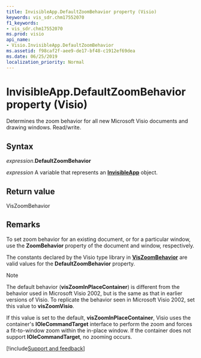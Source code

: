```yaml
---
title: InvisibleApp.DefaultZoomBehavior property (Visio)
keywords: vis_sdr.chm17552070
f1_keywords:
- vis_sdr.chm17552070
ms.prod: visio
api_name:
- Visio.InvisibleApp.DefaultZoomBehavior
ms.assetid: f98caf2f-aee9-de17-bf48-c1912ef69dea
ms.date: 06/25/2019
localization_priority: Normal
---
```



# InvisibleApp.DefaultZoomBehavior property (Visio)

Determines the zoom behavior for all new Microsoft Visio documents and drawing windows. Read/write.


## Syntax

_expression_.**DefaultZoomBehavior**

_expression_ A variable that represents an **[InvisibleApp](Visio.InvisibleApp.md)** object.


## Return value

VisZoomBehavior


## Remarks

To set zoom behavior for an existing document, or for a particular window, use the **ZoomBehavior** property of the document and window, respectively.

The constants declared by the Visio type library in **[VisZoomBehavior](visio.viszoombehavior.md)** are valid values for the **DefaultZoomBehavior** property.

> [!NOTE] 
> The default behavior (**visZoomInPlaceContainer**) is different from the behavior used in Microsoft Visio 2002, but is the same as that in earlier versions of Visio. To replicate the behavior seen in Microsoft Visio 2002, set this value to **visZoomVisio**.

If this value is set to the default, **visZoomInPlaceContainer**, Visio uses the container's **IOleCommandTarget** interface to perform the zoom and forces a fit-to-window zoom within the in-place window. If the container does not support **IOleCommandTarget**, no zooming occurs.

[!include[Support and feedback](~/includes/feedback-boilerplate.md)]

